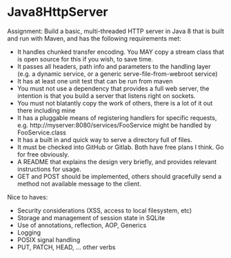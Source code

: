 # Java8HttpServer

Assignment: Build a basic, multi-threaded HTTP server in Java 8 that is built and run with Maven, and has the following requirements met:
*	It handles chunked transfer encoding. You MAY copy a stream class that is open source for this if you wish, to save time.
*	It passes all headers, path info and parameters to the handling layer (e.g. a dynamic service, or a generic serve-file-from-webroot service)
*	It has at least one unit test that can be run from maven
*	You must not use a dependency that provides a full web server, the intention is that you build a server that listens right on sockets.
*	You must not blatantly copy the work of others, there is a lot of it out there including mine
*	It has a pluggable means of registering handlers for specific requests, e.g. http://myserver:8080/services/FooService might be handled by FooService.class
*	It has a built in and quick way to serve a directory full of files.
*	It must be checked into GitHub or Gitlab. Both have free plans I think. Go for free obviously.
*	A README that explains the design very briefly, and provides relevant instructions for usage.
*	GET and POST should be implemented, others should gracefully send a method not available message to the client.
 
Nice to haves:
*	Security considerations (XSS, access to local filesystem, etc)
*	Storage and management of session state in SQLite
*	Use of annotations, reflection, AOP, Generics
*	Logging
*	POSIX signal handling
*	PUT, PATCH, HEAD, … other verbs
